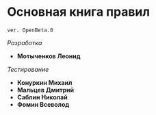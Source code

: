 # Основная книга правил

`ver. OpenBeta.0`

_Разработка_
- __Мотыченков Леонид__

_Тестирование_
- __Конуркин Михаил__
- __Мальцев Дмитрий__
- __Саблин Николай__
- __Фомин Всеволод__